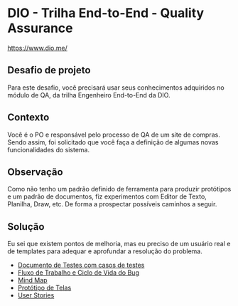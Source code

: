 # DIO - Trilha End-to-End - Quality Assurance

<https://www.dio.me/>

## Desafio de projeto

Para este desafio, você precisará usar seus conhecimentos adquiridos no módulo de QA, da trilha Engenheiro End-to-End da
DIO.

## Contexto

Você é o PO e responsável pelo processo de QA de um site de compras. Sendo assim, foi solicitado que você faça a
definição de algumas novas funcionalidades do sistema.

## Observação

Como não tenho um padrão definido de ferramenta para produzir protótipos e um padrão de documentos, fiz experimentos com
Editor de Texto, Planilha, Draw, etc. De forma a prospectar possíveis caminhos a seguir.

## Solução

Eu sei que existem pontos de melhoria, mas eu preciso de um usuário real e de templates para adequar e aprofundar a
resolução do problema.

- [Documento de Testes com casos de testes](Testes.pdf)
- [Fluxo de Trabalho e Ciclo de Vida do Bug](Fluxos%20de%20Trabalho.pdf)
- [Mind Map](US%201%20-%20Mind%20Map.png)
- [Protótipo de Telas](Protótipos%20de%20Telas.pdf)
- [User Stories](User%20Stories.pdf)
